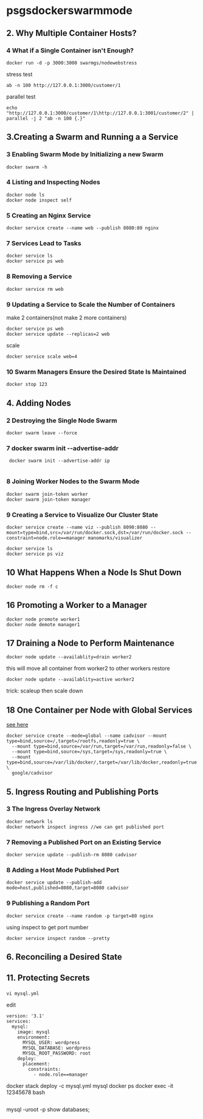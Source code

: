 # psgsdockerswarmmode

## 2. Why Multiple Container Hosts?
### 4 What if a Single Container isn't Enough?
```
docker run -d -p 3000:3000 swarmgs/nodewebstress
```
stress test
```
ab -n 100 http://127.0.0.1:3000/customer/1
```

parallel test
```
echo "http://127.0.0.1:3000/customer/1\http://127.0.0.1:3001/customer/2" | parallel -j 2 "ab -n 100 {.}"
```
## 3.Creating a Swarm and Running a a Service
### 3 Enabling Swarm Mode by Initializing a new Swarm
```
docker swarm -h
```
### 4 Listing and Inspecting Nodes
```
docker node ls
docker node inspect self
```

### 5 Creating an Nginx Service
```
docker service create --name web --publish 8080:80 nginx
```

### 7 Services Lead to Tasks
```
docker service ls
docker service ps web
```

### 8 Removing a Service
```
docker service rm web
```
### 9 Updating a Service to Scale the Number of Containers
make 2 containers(not make 2 more containers)
```
docker service ps web
docker service update --replicas=2 web
```
scale
```
docker service scale web=4
```
### 10 Swarm Managers Ensure the Desired State Is Maintained
```
docker stop 123
```

## 4. Adding Nodes
### 2 Destroying the Single Node Swarm
```
docker swarm leave --force
```

### 7  docker swarm init --advertise-addr
```
 docker swarm init --advertise-addr ip
 
 ```
### 8 Joining Worker Nodes to the Swarm Mode

```
docker swarm join-token worker
docker swarm join-token manager
```
### 9 Creating a Service to Visualize Our Cluster State
```
docker service create --name viz --publish 8090:8080 --mount=type=bind,src=/var/run/docker.sock,dst=/var/run/docker.sock --constraint=node.role==manager manomarks/visualizer
```

```
docker service ls
docker service ps viz
```
## 10 What Happens When a Node Is Shut Down
```
docker node rm -f c
```
## 16 Promoting a Worker to a Manager
```
docker node promote worker1
docker node demote manager1
```

## 17 Draining a Node to Perform Maintenance
```
docker node update --availablity=drain worker2
```
this will move all container from worker2 to other workers
restore
```
docker node update --availablity=active worker2
```
trick: scaleup then scale down
## 18 One Container per Node with Global Services
[see here](https://blog.codeship.com/monitoring-docker-containers-with-elasticsearch-and-cadvisor/)
```
docker service create --mode=global --name cadvisor --mount type=bind,source=/,target=/rootfs,readonly=true \
  --mount type=bind,source=/var/run,target=/var/run,readonly=false \
  --mount type=bind,source=/sys,target=/sys,readonly=true \
  --mount type=bind,source=/var/lib/docker/,target=/var/lib/docker,readonly=true \
  google/cadvisor
```

## 5. Ingress Routing and Publishing Ports
### 3 The Ingress Overlay Network
```
docker network ls
docker network inspect ingress //we can get published port
```
### 7 Removing a Published Port on an Existing Service
```
docker service update --publish-rm 8080 cadvisor
```
### 8 Adding a Host Mode Published Port
```
docker service update --publish-add mode=host,published=8080,target=8080 cadvisor
```

### 9 Publishing a Random Port
```
docker service create --name random -p target=80 nginx
```
using inspect to get port number
```
docker service inspect random --pretty
```

## 6. Reconciling a Desired State


## 11. Protecting Secrets
###

```
vi mysql.yml
```
edit
```
version: '3.1'
services:
  mysql:
    image: mysql
    environment:
      MYSQL_USER: wordpress
      MYSQL_DATABASE: wordpress
      MYSQL_ROOT_PASSWORD: root
    deploy:
      placement:
        constraints:
          - node.role==manager

```
docker stack deploy -c mysql.yml mysql
docker ps
docker exec -it 12345678 bash
```

```
mysql -uroot -p
show databases;
```


